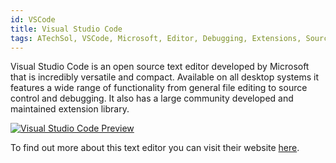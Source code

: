 ```yaml
---
id: VSCode
title: Visual Studio Code
tags: ATechSol, VSCode, Microsoft, Editor, Debugging, Extensions, Source, Control
---
```


Visual Studio Code is an open source text editor developed by Microsoft that is incredibly versatile and compact. Available on all desktop systems it features a wide range of functionality from general file editing to source control and debugging. It also has a large community developed and maintained extension library. 

[<img alt="Visual Studio Code Preview" src="/img/VSCode.png" />](https://code.visualstudio.com/)

To find out more about this text editor you can visit their website [here](https://code.visualstudio.com/).